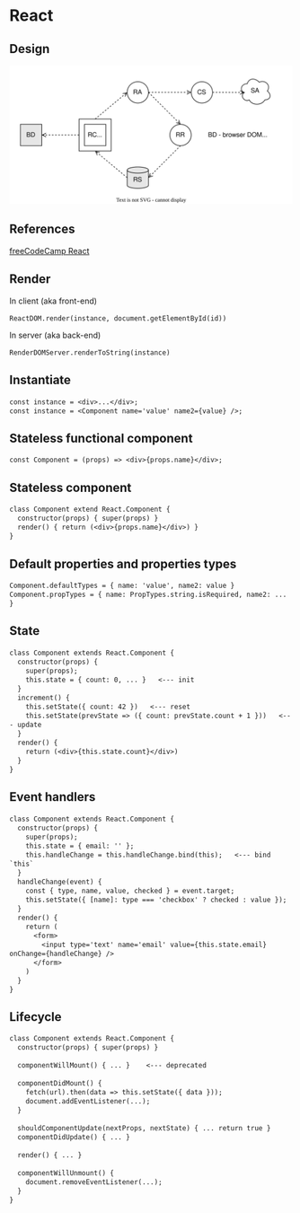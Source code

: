 # React

## Design
![react-redux](./react-redux.drawio.svg)

## References
[freeCodeCamp React](https://www.freecodecamp.org/learn/front-end-development-libraries/react/)

## Render
In client (aka front-end)
```
ReactDOM.render(instance, document.getElementById(id))
```
In server (aka back-end)
```
RenderDOMServer.renderToString(instance)
```
## Instantiate
```
const instance = <div>...</div>;
const instance = <Component name='value' name2={value} />;
```
## Stateless functional component
```
const Component = (props) => <div>{props.name}</div>;
```
## Stateless component
```
class Component extend React.Component {
  constructor(props) { super(props) }
  render() { return (<div>{props.name}</div>) }
}
```
## Default properties and properties types
```
Component.defaultTypes = { name: 'value', name2: value }
Component.propTypes = { name: PropTypes.string.isRequired, name2: ... }
```
## State
```
class Component extends React.Component {
  constructor(props) {
    super(props);
    this.state = { count: 0, ... }   <--- init
  }
  increment() { 
    this.setState({ count: 42 })   <--- reset
    this.setState(prevState => ({ count: prevState.count + 1 }))   <--- update
  }
  render() {
    return (<div>{this.state.count}</div>)
  }
}
```
## Event handlers
```
class Component extends React.Component {
  constructor(props) {
    super(props);
    this.state = { email: '' };
    this.handleChange = this.handleChange.bind(this);   <--- bind `this`
  }
  handleChange(event) {
    const { type, name, value, checked } = event.target;
    this.setState({ [name]: type === 'checkbox' ? checked : value });
  }
  render() {
    return (
      <form>
        <input type='text' name='email' value={this.state.email} onChange={handleChange} />
      </form>
    )
  }
}
```
## Lifecycle
```
class Component extends React.Component {
  constructor(props) { super(props) }

  componentWillMount() { ... }    <--- deprecated
  
  componentDidMount() {
    fetch(url).then(data => this.setState({ data }));
    document.addEventListener(...);
  }

  shouldComponentUpdate(nextProps, nextState) { ... return true }
  componentDidUpdate() { ... }

  render() { ... }
  
  componentWillUnmount() { 
    document.removeEventListener(...);
  }
}
```